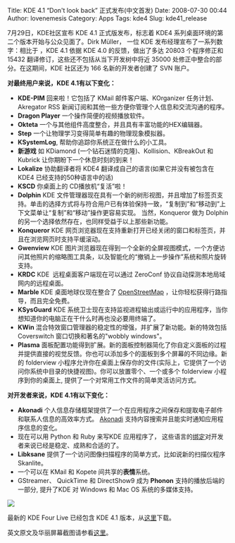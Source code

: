 Title: KDE 4.1 “Don't look back”  正式发布(中文首发)
Date: 2008-07-30 00:44
Author: lovenemesis
Category: Apps
Tags: kde4
Slug: kde41_release

7月29日，KDE社区宣布 KDE 4.1 正式版发布，标志着 KDE4
系列桌面环境的第二个版本开始与公众见面了。Dirk Müller， 一位 KDE
发布经理宣布了一系列数字：相比于 ，KDE 4.1 依据 KDE 4.0
的反馈，做出了多达 20803 个程序修正和15432
翻译修订，这些还不包括从当下开发树中将近 35000
处修正中整合的部分。在这期间，KDE 社区还为 166 名新的开发者创建了 SVN
账户。

**对最终用户来说，KDE 4.1有以下变化：**

-   **KDE-PIM** 回来啦！它包括了 KMail 邮件客户端、KOrganizer
    任务计划、Akregator RSS
    新闻订阅和其他一些方便你管理个人信息和交流沟通的程序。
-   **Dragon Player** 一个操作简便的视频播放软件。
-   **Okteta** 一个与其他组件高度整合，并且具有丰富功能的HEX编辑器。
-   **Step** 一个让物理学习变得简单有趣的物理现象模拟器。
-   **KSystemLog**, 帮助你追踪你系统正在做什么的小工具。
-   **新游戏** 如 KDiamond (一个钻石迷情的克隆)、Kollision、KBreakOut 和
    Kubrick 让你期盼下一个休息时刻的到来！
-   **Lokalize** 协助翻译者将 KDE4 翻译成自己的语言(如果它并没有被包含在
    KDE4 已经支持的50种语言中的话)
-   **KSCD** 你桌面上的 CD播放机“复活”啦！
-   **Dolphin** KDE
    文件管理器现在具有一个新的树形视图，并且增加了标签页支持。单击的选择方式将与符合用户已有体验保持一致，“复制到”和“移动到”上下文菜单让“复制”和“移动”操作更容易实现。
    当然，Konqueror 做为 Dolphin
    的另一个选择依然存在，也同样受益于以上那些新功能。
-   **Konqueror** KDE
    网页浏览器现在支持重新打开已经关闭的窗口和标签页，并且在浏览网页时支持平缓滚动。
-   **Gwenview** KDE
    图片浏览器现在得到一个全新的全屏视图模式，一个方便访问其他照片的缩略图工具条，以及智能化的“撤销上一步操作”系统和照片旋转支持。
-   **KRDC** KDE  远程桌面客户端现在可以通过 ZeroConf
    协议自动探测本地局域网内的远程桌面。
-   **Marble** KDE 桌面地球仪现在整合了
    [OpenStreetMap](http://www.openstreetmap.org/)
    ，让你轻松获得行路指导，而且完全免费。
-   **KSysGuard** KDE
    系统卫士现在支持监视进程输出或运行中的应用程序，当你想知道你的电脑正在干什么时再也没必要用终端了。
-   **KWin**
    混合特效窗口管理器的稳定性的增强，并扩展了新功能。新的特效包括
    Coverswitch 窗口切换和著名的"wobbly windows"。
-   **Plasma**
    面板配置功能得到扩展。新的面板控制器简化了你自定义面板的过程并提供直接的视觉反馈。你也可以添加多个的面板到多个屏幕的不同边缘。新的
    folderview
    小程序允许你在桌面上保存你的文件(实际上，它提供了一个访问你系统中目录的快捷视图)。你可以放置零个、一个或多个
    folderview 小程序到你的桌面上,
    提供了一个对常用工作文件的简单灵活访问方式。

**对开发者来说，KDE 4.1有以下变化：**

-   **Akonadi**
    个人信息存储框架提供了一个在应用程序之间保存和提取电子邮件和联系人信息的高效率方式。
    [Akonadi](http://en.wikipedia.org/wiki/Akonadi)
    支持内容搜索并且能实时通知应用程序信息的变化。
-   现在可以用 Python 和 Ruby 来写KDE 应用程序了，
    这些语言的[绑定](http://techbase.kde.org/Development/Languages)对开发者来说已经是稳定、成熟和合适的了。
-   **Libksane**
    提供了一个访问图像扫描程序的简单方式，比如说新的扫描仪程序
    Skanlite。
-   一个可以在 KMail 和 Kopete 间共享的**表情**系统。
-   GStreamer、 QuickTime 和 DirectShow9 成为 **Phonon**
    支持的播放后端的一部分, 提升了KDE 对 Windows 和 Mac OS
    系统的多媒体支持。

[![](http://i.linuxtoy.org/i/2008/07/desktop_thumb-340x255.png)](http://i.linuxtoy.org/i/2008/07/desktop_thumb.png)

最新的 KDE Four Live 已经包含 KDE 4.1
版本，从[这里](http://www.kde-apps.org/content/show.php/KDE+Four+Live?content=57117)下载。

英文原文及华丽屏幕截图请参看[这里](http://www.kde.org/announcements/4.1/)。

